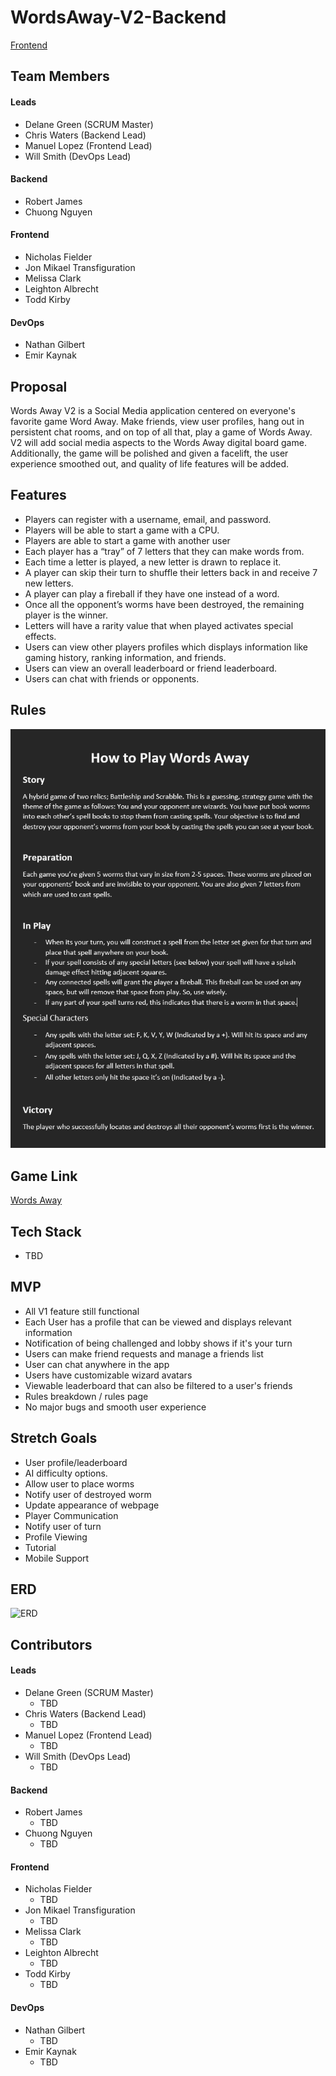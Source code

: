 # WordsAway-V2-Backend

<a href="https://github.com/220808-Java-React-Enterprise/WordsAway-P3-Frontend">Frontend</a>

## Team Members
#### Leads
- Delane Green (SCRUM Master)
- Chris Waters (Backend Lead)
- Manuel Lopez (Frontend Lead)
- Will Smith (DevOps Lead)
#### Backend
- Robert James
- Chuong Nguyen
#### Frontend
- Nicholas Fielder
- Jon Mikael Transfiguration
- Melissa Clark
- Leighton Albrecht
- Todd Kirby
#### DevOps
- Nathan Gilbert
- Emir Kaynak

## Proposal
Words Away V2 is a Social Media application centered on everyone's favorite game Word Away. Make friends, view user profiles, hang out in persistent chat rooms, and on top of all that, play a game of Words Away. V2 will add social media aspects to the Words Away digital board game. Additionally, the game will be polished and given a facelift, the user experience smoothed out, and quality of life features will be added.

## Features
- Players can register with a username, email, and password.
- Players will be able to start a game with a CPU.
- Players are able to start a game with another user
- Each player has a “tray” of 7 letters that they can make words from.
- Each time a letter is played, a new letter is drawn to replace it.
- A player can skip their turn to shuffle their letters back in and receive 7 new letters.
- A player can play a fireball if they have one instead of a word.
- Once all the opponent’s worms have been destroyed, the remaining player is the winner.
- Letters will have a rarity value that when played activates special effects.
- Users can view other players profiles which displays information like gaming history, ranking information, and friends.
- Users can view an overall leaderboard or friend leaderboard.
- Users can chat with friends or opponents.

## Rules

![Rules](https://github.com/220808-Java-React-Enterprise/WordsAway-P2-Backend/raw/main/src/main/resources/rules.png)

## Game Link
<a href="http://words-away.s3-website.us-east-2.amazonaws.com">Words Away</a>

## Tech Stack
- TBD

## MVP
- All V1 feature still functional
- Each User has a profile that can be viewed and displays relevant information
- Notification of being challenged and lobby shows if it's your turn
- Users can make friend requests and manage a friends list
- User can chat anywhere in the app
- Users have customizable wizard avatars
- Viewable leaderboard that can also be filtered to a user's friends
- Rules breakdown / rules page
- No major bugs and smooth user experience


## Stretch Goals
- User profile/leaderboard
- AI difficulty options.
- Allow user to place worms
- Notify user of destroyed worm
- Update appearance of webpage
- Player Communication
- Notify user of turn
- Profile Viewing
- Tutorial
- Mobile Support

## ERD
![ERD](ERD.png)

## Contributors
#### Leads
- Delane Green (SCRUM Master)
  - TBD
- Chris Waters (Backend Lead)
  - TBD
- Manuel Lopez (Frontend Lead)
  - TBD
- Will Smith (DevOps Lead)
  - TBD
#### Backend
- Robert James
  - TBD
- Chuong Nguyen
  - TBD
#### Frontend
- Nicholas Fielder
  - TBD
- Jon Mikael Transfiguration
  - TBD
- Melissa Clark
  - TBD
- Leighton Albrecht
  - TBD
- Todd Kirby
  - TBD
#### DevOps
- Nathan Gilbert
  - TBD
- Emir Kaynak
  - TBD
